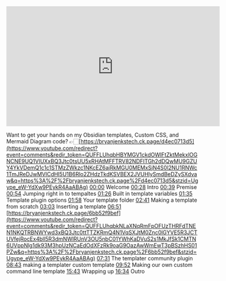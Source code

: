 <center>
	<iframe width="560" height="315" src="https://www.youtube.com/embed/1eUxQo6Dy7k" frameborder="0" allow="accelerometer; autoplay; encrypted-media; gyroscope; picture-in-picture" allowfullscreen></iframe>
</center>



Want to get your hands on my Obsidian templates, Custom CSS, and Mermaid Diagram code? 
👉🏻️[https://bryanjenkstech.ck.page/d4ec0713d5](https://www.youtube.com/redirect?event=comments&redir_token=QUFFLUhqbHBYMGV1ckdOWlFtZktMekxlOGNCNE9UQ1VIUXxBQ3Jtc0tsUU5xRHAtMFFTRV82NDFITGh2dDQwMU9GZUY4YkVDemQ1c1c1STMzZWkzc1NKcEZ6ajRkMGU0MEMxSjN4S0l2NU1RNWc1TmJReDJwMVlCdHI5U1B6Rlo2ZHdzTkdKSVBEX2JVUHlySmdBeDZySXdvaw&q=https%3A%2F%2Fbryanjenkstech.ck.page%2Fd4ec0713d5&stzid=Ugype_eW-YdXw9PEykR4AaABAg) 
[00:00](https://www.youtube.com/watch?v=1eUxQo6Dy7k) Welcome 
[00:28](https://www.youtube.com/watch?v=1eUxQo6Dy7k&t=28s) Intro 
[00:39](https://www.youtube.com/watch?v=1eUxQo6Dy7k&t=39s) Premise 
[00:54](https://www.youtube.com/watch?v=1eUxQo6Dy7k&t=54s) Jumping right in to tempaltes 
[01:26](https://www.youtube.com/watch?v=1eUxQo6Dy7k&t=86s) Built in template variables 
[01:35](https://www.youtube.com/watch?v=1eUxQo6Dy7k&t=95s) Template plugin options 
[01:58](https://www.youtube.com/watch?v=1eUxQo6Dy7k&t=118s) Your template folder 
[02:41](https://www.youtube.com/watch?v=1eUxQo6Dy7k&t=161s) Making a template from scratch 
[03:03](https://www.youtube.com/watch?v=1eUxQo6Dy7k&t=183s) Inserting a template 
[06:51](https://www.youtube.com/watch?v=1eUxQo6Dy7k&t=411s) [https://bryanjenkstech.ck.page/6bb52f9bef](https://www.youtube.com/redirect?event=comments&redir_token=QUFFLUhqbkNLaXNqRmFpOFUzTHRFdTNEN1NKQTRBNWYwd3xBQ3Jtc0ttTTZKRmQ4N1VqSXJtM0Znc0lGYVE5R3JCTUVfejRocEx4bll5R3dmNWlRUnV3OU5nbC01YWhKaDVuS2s1MkJfSk1CMTN6UVppNlg1dk93M3hpUzNCaEdOdXFzRk9oaG9OazAwWmEwT3pBSzhHS01PZw&q=https%3A%2F%2Fbryanjenkstech.ck.page%2F6bb52f9bef&stzid=Ugype_eW-YdXw9PEykR4AaABAg) 
[07:31](https://www.youtube.com/watch?v=1eUxQo6Dy7k&t=451s) The templater community plugin 
[08:43](https://www.youtube.com/watch?v=1eUxQo6Dy7k&t=523s) making a templater custom template 
[09:52](https://www.youtube.com/watch?v=1eUxQo6Dy7k&t=592s) Making our own custom command line template 
[15:43](https://www.youtube.com/watch?v=1eUxQo6Dy7k&t=943s) Wrapping up 
[16:34](https://www.youtube.com/watch?v=1eUxQo6Dy7k&t=994s) Outro